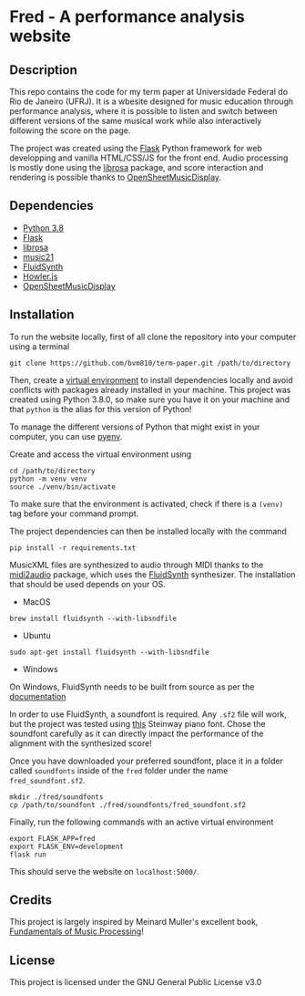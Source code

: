 # Fred - A performance analysis website

## Description

This repo contains the code for my term paper at Universidade Federal do Rio de Janeiro (UFRJ). It is a wbesite designed for music education through performance analysis, where it is possible to listen and switch between different versions of the same musical work while also interactively following the score on the page.

The project was created using the [Flask](https://flask.palletsprojects.com/en/2.0.x/) Python framework for web developping and vanilla HTML/CSS/JS for the front end. Audio processing is mostly done using the [librosa](https://librosa.org) package, and score interaction and rendering is possible thanks to [OpenSheetMusicDisplay](https://opensheetmusicdisplay.github.io).

## Dependencies

- [Python 3.8](https://www.python.org/downloads/)
- [Flask](https://flask.palletsprojects.com/en/2.0.x/)
- [librosa](https://librosa.org)
- [music21](http://web.mit.edu/music21/)
- [FluidSynth](https://www.fluidsynth.org)
- [Howler.js](https://howlerjs.com)
- [OpenSheetMusicDisplay](https://opensheetmusicdisplay.github.io)

## Installation

To run the website locally, first of all clone the repository into your computer using a terminal
```
git clone https://github.com/bvm810/term-paper.git /path/to/directory
```

Then, create a [virtual environment](https://docs.python.org/3/library/venv.html) to install dependencies locally and avoid conflicts with packages already installed in your machine. This project was created using Python 3.8.0, so make sure you have it on your machine and that `python` is the alias for this version of Python!

To manage the different versions of Python that might exist in your computer, you can use [pyenv](https://github.com/pyenv/pyenv).

Create and access the virtual environment using
```
cd /path/to/directory
python -m venv venv
source ./venv/bin/activate
```

To make sure that the environment is activated, check if there is a `(venv)` tag before your command prompt.

The project dependencies can then be installed locally with the command
```
pip install -r requirements.txt
```

MusicXML files are synthesized to audio through MIDI thanks to the [midi2audio](https://pypi.org/project/midi2audio/) package, which uses the [FluidSynth](https://www.fluidsynth.org) synthesizer. The installation that should be used depends on your OS.

- MacOS
```
brew install fluidsynth --with-libsndfile
```

- Ubuntu
```
sudo apt-get install fluidsynth --with-libsndfile
```

- Windows

On Windows, FluidSynth needs to be built from source as per the [documentation](https://github.com/FluidSynth/fluidsynth/wiki/BuildingWithCMake#common-tips-for-compiling-from-source)

In order to use FluidSynth, a soundfont is required. Any `.sf2` file will work, but the project was tested using [this](https://drive.google.com/file/d/1e5nPbx7_yPY6mNr3H1pInUgTKmGM6cHo/view) Steinway piano font. Chose the soundfont carefully as it can directly impact the performance of the alignment with the synthesized score!

Once you have downloaded your preferred soundfont, place it in a folder called `soundfonts` inside of the `fred` folder under the name `fred_soundfont.sf2`.
```
mkdir ./fred/soundfonts
cp /path/to/soundfont ./fred/soundfonts/fred_soundfont.sf2
```

Finally, run the following commands with an active virtual environment
```
export FLASK_APP=fred
export FLASK_ENV=development
flask run
```

This should serve the website on `localhost:5000/`. 

## Credits

This project is largely inspired by Meinard Muller's excellent book, [Fundamentals of Music Processing](https://www.amazon.com/Fundamentals-Music-Processing-Algorithms-Applications/dp/3319219448)!

## License

This project is licensed under the GNU General Public License v3.0

